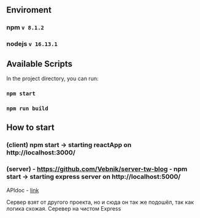 ## Enviroment

### npm `v 8.1.2`

### nodejs `v 16.13.1 `

## Available Scripts

In the project directory, you can run:

### `npm start`

### `npm run build`

## How to start

### (client) npm start -> starting reactApp on http://localhost:3000/ 
### (server) - https://github.com/Vebnik/server-tw-blog - npm start -> starting express server on http://localhost:5000/

APIdoc - [link](https://bow-lute-a32.notion.site/API-Doc-5f40d40ec1bd49edb09a318e66785d39)

Сервер взят от другого проекта, но и сюда он так же подошёл, так как логика схожая.
Серевер на чистом Express
